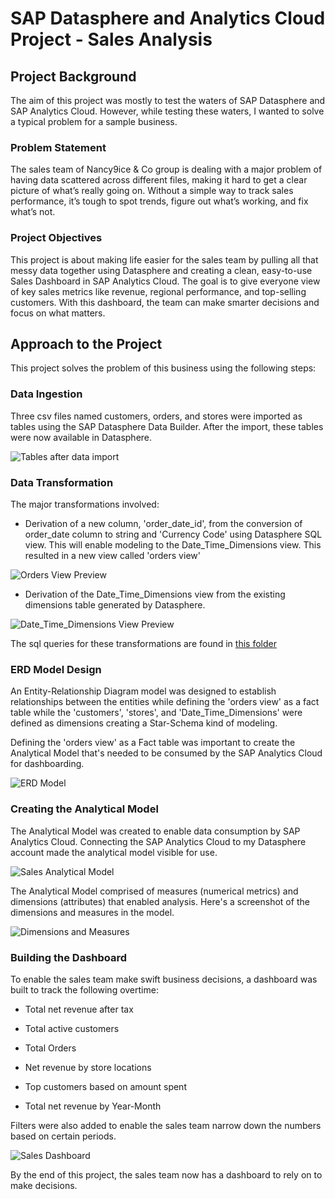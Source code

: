 # SAP Datasphere and Analytics Cloud Project - Sales Analysis

## Project Background
The aim of this project was mostly to test the waters of SAP Datasphere and SAP Analytics Cloud. However, while testing these waters, I wanted to solve a typical problem for a sample business.

### Problem Statement
The sales team of Nancy9ice & Co group is dealing with a major problem of having data scattered across different files, making it hard to get a clear picture of what’s really going on. Without a simple way to track sales performance, it’s tough to spot trends, figure out what’s working, and fix what’s not.

### Project Objectives
This project is about making life easier for the sales team by pulling all that messy data together using Datasphere and creating a clean, easy-to-use Sales Dashboard in SAP Analytics Cloud. The goal is to give everyone view of key sales metrics like revenue, regional performance, and top-selling customers. With this dashboard, the team can make smarter decisions and focus on what matters.

## Approach to the Project
This project solves the problem of this business using the following steps:

### Data Ingestion
Three csv files named customers, orders, and stores were imported as tables using the SAP Datasphere Data Builder. After the import, these tables were now available in Datasphere.

![Tables after data import](<images/Tables after data import.png>)

### Data Transformation
The major transformations involved:

- Derivation of a new column, 'order_date_id', from the conversion of order_date column to string and 'Currency Code' using Datasphere SQL view. This will enable modeling to the Date_Time_Dimensions view. This resulted in a new view called 'orders view'

![Orders View Preview](<images/Orders View Preview.png>)

- Derivation of the Date_Time_Dimensions view from the existing dimensions table generated by Datasphere.

![Date_Time_Dimensions View Preview](<images/Date_Time_Dimensions View Preview.png>)

The sql queries for these transformations are found in [this folder](./sql%20queries/)

### ERD Model Design

An Entity-Relationship Diagram model was designed to establish relationships between the entities while defining the 'orders view' as a fact table while the 'customers', 'stores', and 'Date_Time_Dimensions' were defined as dimensions creating a Star-Schema kind of modeling.

Defining the 'orders view' as a Fact table was important to create the Analytical Model that's needed to be consumed by the SAP Analytics Cloud for dashboarding.

![ERD Model](<images/ERD Model.png>)

### Creating the Analytical Model

The Analytical Model was created to enable data consumption by SAP Analytics Cloud. Connecting the SAP Analytics Cloud to my Datasphere account made the analytical model visible for use.

![Sales Analytical Model](<images/Sales Analytical Model.png>)

The Analytical Model comprised of measures (numerical metrics) and dimensions (attributes) that enabled analysis. Here's a screenshot of the dimensions and measures in the model.

![Dimensions and Measures](<images/Dimensions and Measures.png>)


### Building the Dashboard

To enable the sales team make swift business decisions, a dashboard was built to track the following overtime:

- Total net revenue after tax

- Total active customers

- Total Orders

- Net revenue by store locations

- Top customers based on amount spent

- Total net revenue by Year-Month

Filters were also added to enable the sales team narrow down the numbers based on certain periods.

![Sales Dashboard](<images/Sales Dashboard.png>)

By the end of this project, the sales team now has a dashboard to rely on to make decisions.